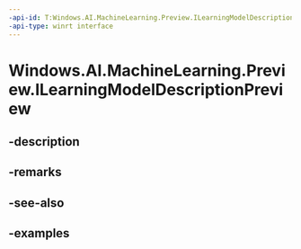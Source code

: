 ```yaml
---
-api-id: T:Windows.AI.MachineLearning.Preview.ILearningModelDescriptionPreview
-api-type: winrt interface
---
```


<!-- Interface syntax.
public interface ILearningModelDescriptionPreview 
-->

# Windows.AI.MachineLearning.Preview.ILearningModelDescriptionPreview

## -description

## -remarks

## -see-also

## -examples

